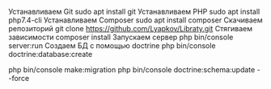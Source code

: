 Устанавливаем Git
sudo apt install git 
Устанавливаем PHP
sudo apt install php7.4-cli
Устанавливаем Composer
sudo apt install composer
Скачиваем репозиторий
git clone https://github.com/Lyapkov/Libraty.git
Стягиваем зависимости
composer install
Запускаем сервер
php bin/console server:run
Создаем БД с помощью doctrine
php bin/console doctrine:database:create

php bin/console make:migration
php bin/console doctrine:schema:update --force

